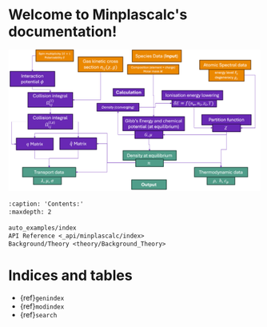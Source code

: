 # Welcome to Minplascalc's documentation!

![image](minplascalc_logo.png)

```{toctree}
:caption: 'Contents:'
:maxdepth: 2

auto_examples/index
API Reference <_api/minplascalc/index>
Background/Theory <theory/Background_Theory>
```

# Indices and tables

- {ref}`genindex`
- {ref}`modindex`
- {ref}`search`
